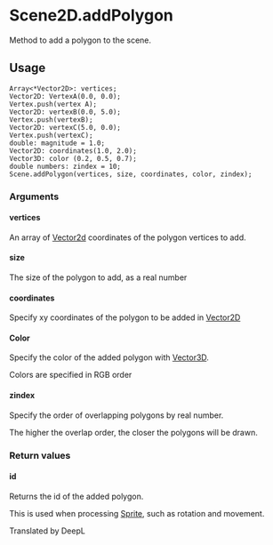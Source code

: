 # Scene2D.addPolygon

Method to add a polygon to the scene.

## Usage

```
Array<*Vector2D>: vertices;
Vector2D: VertexA(0.0, 0.0);
Vertex.push(vertex A);
Vector2D: vertexB(0.0, 5.0);
Vertex.push(vertexB);
Vector2D: vertexC(5.0, 0.0);
Vertex.push(vertexC);
double: magnitude = 1.0;
Vector2D: coordinates(1.0, 2.0);
Vector3D: color (0.2, 0.5, 0.7);
double numbers: zindex = 10;
Scene.addPolygon(vertices, size, coordinates, color, zindex);
```

### Arguments

#### vertices

An array of [Vector2d](/lib/math/vec2) coordinates of the polygon vertices to add.

#### size

The size of the polygon to add, as a real number

#### coordinates

Specify xy coordinates of the polygon to be added in [Vector2D](/lib/math/vec2)

#### Color

Specify the color of the added polygon with [Vector3D](/lib/math/vec3).

Colors are specified in RGB order

#### zindex

Specify the order of overlapping polygons by real number.

The higher the overlap order, the closer the polygons will be drawn.

### Return values

#### id

Returns the id of the added polygon.

This is used when processing [Sprite](/lib/2d/sprite/index), such as rotation and movement.

Translated by DeepL